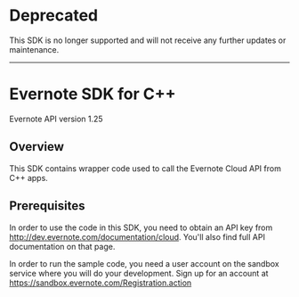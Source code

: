 # Deprecated
This SDK is no longer supported and will not receive any further updates or maintenance.

---
Evernote SDK for C++
=========================================

Evernote API version 1.25

Overview
--------
This SDK contains wrapper code used to call the Evernote Cloud API from C++ apps.

Prerequisites
-------------
In order to use the code in this SDK, you need to obtain an API key from http://dev.evernote.com/documentation/cloud. You'll also find full API documentation on that page.

In order to run the sample code, you need a user account on the sandbox service where you will do your development. Sign up for an account at https://sandbox.evernote.com/Registration.action 
